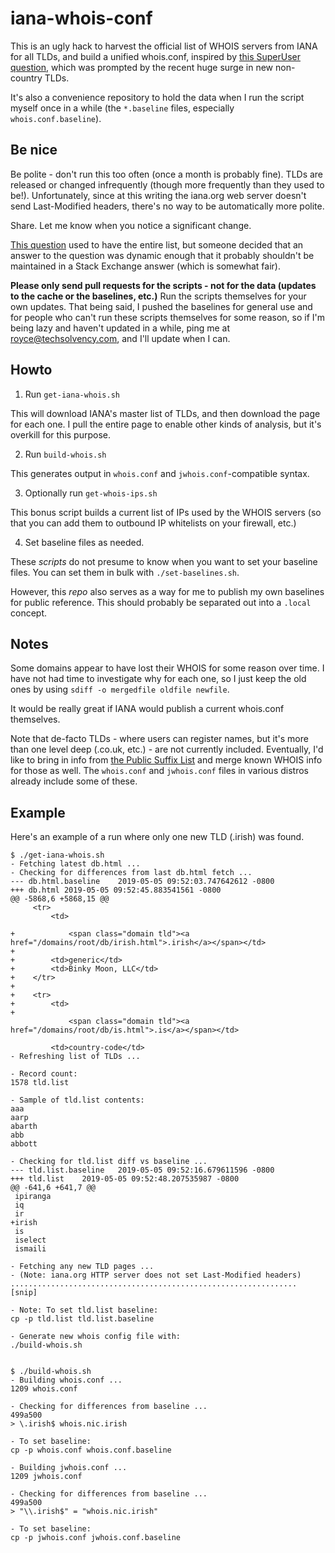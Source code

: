 iana-whois-conf
==============

This is an ugly hack to harvest the official list of WHOIS servers from IANA for all TLDs, and build a unified whois.conf, inspired by [this SuperUser question](http://superuser.com/questions/758647), which was prompted by the recent huge surge in new non-country TLDs.

It's also a convenience repository to hold the data when I run the script myself once in a while (the `*.baseline` files, especially `whois.conf.baseline`).

Be nice
-------

Be polite - don't run this too often (once a month is probably fine). TLDs are released or changed infrequently (though more frequently than they used to be!). Unfortunately, since at this writing the iana.org web server doesn't send Last-Modified headers, there's no way to be automatically more polite.

Share. Let me know when you notice a significant change.

[This question](http://superuser.com/questions/758647) used to have the entire list, but someone decided that an answer to the question was dynamic enough that it probably shouldn't be maintained in a Stack Exchange answer (which is somewhat fair).

**Please only send pull requests for the scripts - not for the data (updates to the cache or the baselines, etc.)** Run the scripts themselves for your own updates. That being said, I pushed the baselines for general use and for people who can't run these scripts themselves for some reason, so if I'm being lazy and haven't updated in a while, ping me at royce@techsolvency.com, and I'll update when I can.

Howto
----

1. Run `get-iana-whois.sh`

This will download IANA's master list of TLDs, and then download the page for each one.  I pull the entire page to enable other kinds of analysis, but it's overkill for this purpose.

2. Run `build-whois.sh`

This generates output in `whois.conf` and `jwhois.conf`-compatible syntax.

3. Optionally run `get-whois-ips.sh`

This bonus script builds a current list of IPs used by the WHOIS servers (so that you can add them to outbound IP whitelists on your firewall, etc.)

4. Set baseline files as needed.

These *scripts* do not presume to know when you want to set your baseline files. You can set them in bulk with `./set-baselines.sh`.

However, this *repo* also serves as a way for me to publish my own baselines for public reference. This should probably be separated out into a `.local` concept.

Notes
-----
Some domains appear to have lost their WHOIS for some reason over time.  I have not had time to investigate why for each one, so I just keep the old ones by using  `sdiff -o mergedfile oldfile newfile`.

It would be really great if IANA would publish a current whois.conf themselves.

Note that de-facto TLDs - where users can register names, but it's more than one level deep (.co.uk, etc.) - are not currently included. Eventually, I'd like to bring in info from [the Public Suffix List](https://publicsuffix.org/) and merge known WHOIS info for those as well. The `whois.conf` and `jwhois.conf` files in various distros already include some of these.

Example
-------

Here's an example of a run where only one new TLD (.irish) was found.

```
$ ./get-iana-whois.sh
- Fetching latest db.html ...
- Checking for differences from last db.html fetch ...
--- db.html.baseline	2019-05-05 09:52:03.747642612 -0800
+++ db.html	2019-05-05 09:52:45.883541561 -0800
@@ -5868,6 +5868,15 @@
     <tr>
         <td>

+            <span class="domain tld"><a href="/domains/root/db/irish.html">.irish</a></span></td>
+
+        <td>generic</td>
+        <td>Binky Moon, LLC</td>
+    </tr>
+
+    <tr>
+        <td>
+
             <span class="domain tld"><a href="/domains/root/db/is.html">.is</a></span></td>

         <td>country-code</td>
- Refreshing list of TLDs ...

- Record count:
1578 tld.list

- Sample of tld.list contents:
aaa
aarp
abarth
abb
abbott

- Checking for tld.list diff vs baseline ...
--- tld.list.baseline	2019-05-05 09:52:16.679611596 -0800
+++ tld.list	2019-05-05 09:52:48.207535987 -0800
@@ -641,6 +641,7 @@
 ipiranga
 iq
 ir
+irish
 is
 iselect
 ismaili

- Fetching any new TLD pages ...
- (Note: iana.org HTTP server does not set Last-Modified headers)
................................................................
[snip]

- Note: To set tld.list baseline:
cp -p tld.list tld.list.baseline

- Generate new whois config file with:
./build-whois.sh


$ ./build-whois.sh
- Building whois.conf ...
1209 whois.conf

- Checking for differences from baseline ...
499a500
> \.irish$ whois.nic.irish

- To set baseline:
cp -p whois.conf whois.conf.baseline

- Building jwhois.conf ...
1209 jwhois.conf

- Checking for differences from baseline ...
499a500
> "\\.irish$" = "whois.nic.irish"

- To set baseline:
cp -p jwhois.conf jwhois.conf.baseline

```
